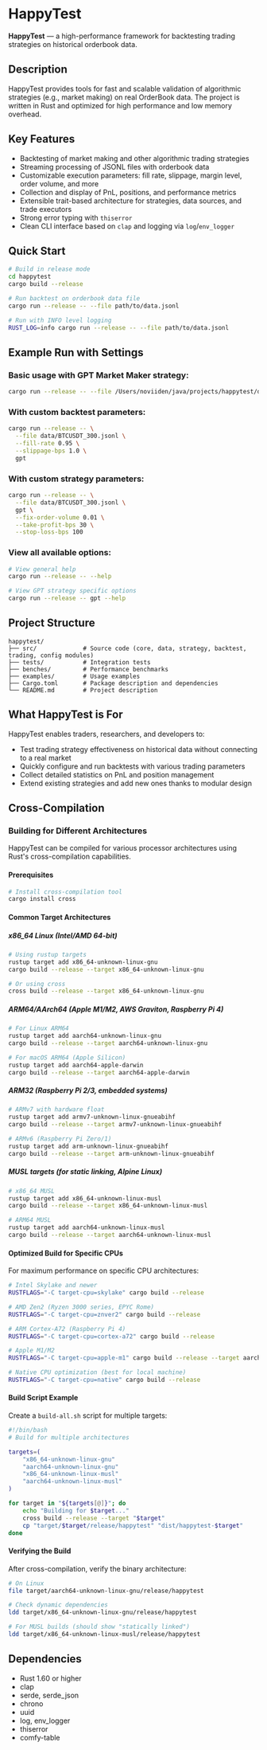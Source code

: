 # HappyTest

**HappyTest** — a high-performance framework for backtesting trading strategies on historical orderbook data.

## Description

HappyTest provides tools for fast and scalable validation of algorithmic strategies (e.g., market making) on real OrderBook data. The project is written in Rust and optimized for high performance and low memory overhead.

## Key Features

- Backtesting of market making and other algorithmic trading strategies
- Streaming processing of JSONL files with orderbook data
- Customizable execution parameters: fill rate, slippage, margin level, order volume, and more
- Collection and display of PnL, positions, and performance metrics
- Extensible trait-based architecture for strategies, data sources, and trade executors
- Strong error typing with `thiserror`
- Clean CLI interface based on `clap` and logging via `log`/`env_logger`

## Quick Start

```bash
# Build in release mode
cd happytest
cargo build --release

# Run backtest on orderbook data file
cargo run --release -- --file path/to/data.jsonl

# Run with INFO level logging
RUST_LOG=info cargo run --release -- --file path/to/data.jsonl
```

## Example Run with Settings

### Basic usage with GPT Market Maker strategy:
```bash
cargo run --release -- --file /Users/noviiden/java/projects/happytest/data/ETHUSDT_3600.jsonl gpt
```

### With custom backtest parameters:
```bash
cargo run --release -- \
  --file data/BTCUSDT_300.jsonl \
  --fill-rate 0.95 \
  --slippage-bps 1.0 \
  gpt
```

### With custom strategy parameters:
```bash
cargo run --release -- \
  --file data/BTCUSDT_300.jsonl \
  gpt \
  --fix-order-volume 0.01 \
  --take-profit-bps 30 \
  --stop-loss-bps 100
```

### View all available options:
```bash
# View general help
cargo run --release -- --help

# View GPT strategy specific options
cargo run --release -- gpt --help
```

## Project Structure

```text
happytest/
├── src/             # Source code (core, data, strategy, backtest, trading, config modules)
├── tests/           # Integration tests
├── benches/         # Performance benchmarks
├── examples/        # Usage examples
├── Cargo.toml       # Package description and dependencies
└── README.md        # Project description
```

## What HappyTest is For

HappyTest enables traders, researchers, and developers to:
- Test trading strategy effectiveness on historical data without connecting to a real market
- Quickly configure and run backtests with various trading parameters
- Collect detailed statistics on PnL and position management
- Extend existing strategies and add new ones thanks to modular design

## Cross-Compilation

### Building for Different Architectures

HappyTest can be compiled for various processor architectures using Rust's cross-compilation capabilities.

#### Prerequisites
```bash
# Install cross-compilation tool
cargo install cross
```

#### Common Target Architectures

##### x86_64 Linux (Intel/AMD 64-bit)
```bash
# Using rustup targets
rustup target add x86_64-unknown-linux-gnu
cargo build --release --target x86_64-unknown-linux-gnu

# Or using cross
cross build --release --target x86_64-unknown-linux-gnu
```

##### ARM64/AArch64 (Apple M1/M2, AWS Graviton, Raspberry Pi 4)
```bash
# For Linux ARM64
rustup target add aarch64-unknown-linux-gnu
cargo build --release --target aarch64-unknown-linux-gnu

# For macOS ARM64 (Apple Silicon)
rustup target add aarch64-apple-darwin
cargo build --release --target aarch64-apple-darwin
```

##### ARM32 (Raspberry Pi 2/3, embedded systems)
```bash
# ARMv7 with hardware float
rustup target add armv7-unknown-linux-gnueabihf
cargo build --release --target armv7-unknown-linux-gnueabihf

# ARMv6 (Raspberry Pi Zero/1)
rustup target add arm-unknown-linux-gnueabihf
cargo build --release --target arm-unknown-linux-gnueabihf
```

##### MUSL targets (for static linking, Alpine Linux)
```bash
# x86_64 MUSL
rustup target add x86_64-unknown-linux-musl
cargo build --release --target x86_64-unknown-linux-musl

# ARM64 MUSL
rustup target add aarch64-unknown-linux-musl
cargo build --release --target aarch64-unknown-linux-musl
```

#### Optimized Build for Specific CPUs

For maximum performance on specific CPU architectures:

```bash
# Intel Skylake and newer
RUSTFLAGS="-C target-cpu=skylake" cargo build --release

# AMD Zen2 (Ryzen 3000 series, EPYC Rome)
RUSTFLAGS="-C target-cpu=znver2" cargo build --release

# ARM Cortex-A72 (Raspberry Pi 4)
RUSTFLAGS="-C target-cpu=cortex-a72" cargo build --release

# Apple M1/M2
RUSTFLAGS="-C target-cpu=apple-m1" cargo build --release --target aarch64-apple-darwin

# Native CPU optimization (best for local machine)
RUSTFLAGS="-C target-cpu=native" cargo build --release
```

#### Build Script Example

Create a `build-all.sh` script for multiple targets:

```bash
#!/bin/bash
# Build for multiple architectures

targets=(
    "x86_64-unknown-linux-gnu"
    "aarch64-unknown-linux-gnu"
    "x86_64-unknown-linux-musl"
    "aarch64-unknown-linux-musl"
)

for target in "${targets[@]}"; do
    echo "Building for $target..."
    cross build --release --target "$target"
    cp "target/$target/release/happytest" "dist/happytest-$target"
done
```

#### Verifying the Build

After cross-compilation, verify the binary architecture:

```bash
# On Linux
file target/aarch64-unknown-linux-gnu/release/happytest

# Check dynamic dependencies
ldd target/x86_64-unknown-linux-gnu/release/happytest

# For MUSL builds (should show "statically linked")
ldd target/x86_64-unknown-linux-musl/release/happytest
```

## Dependencies

- Rust 1.60 or higher
- clap
- serde, serde_json
- chrono
- uuid
- log, env_logger
- thiserror
- comfy-table
